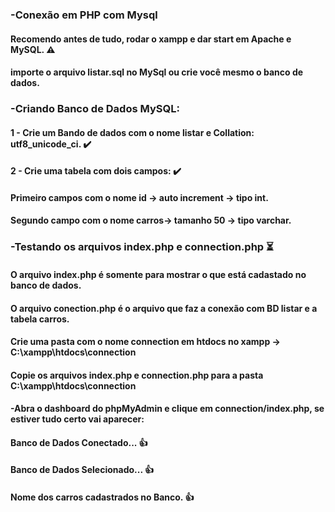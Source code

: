 ### -Conexão em PHP com Mysql

#### Recomendo antes de tudo, rodar o xampp e dar start em Apache e MySQL. ⚠️

#### importe o arquivo listar.sql no MySql ou crie você mesmo o banco de dados.

### -Criando Banco de Dados MySQL:
#### 1 - Crie um Bando de dados com o nome listar e Collation: utf8_unicode_ci. ✔️
#### 2 - Crie uma tabela com dois campos: ✔️
####      Primeiro campos com o nome id -> auto increment -> tipo int.
####      Segundo campo com o nome carros-> tamanho 50 -> tipo varchar.

### -Testando os arquivos index.php e connection.php ⏳
#### O arquivo index.php é somente para mostrar o que está cadastado no banco de dados.
#### O arquivo conection.php é o arquivo que faz a conexão com BD listar e a tabela carros.
#### Crie uma pasta com o nome connection em htdocs no xampp -> C:\xampp\htdocs\connection
#### Copie os arquivos index.php e connection.php para a pasta C:\xampp\htdocs\connection

#### -Abra o dashboard do phpMyAdmin e clique em connection/index.php, se estiver tudo certo vai aparecer:
#### Banco de Dados Conectado... 👍
#### Banco de Dados Selecionado... 👍
#### Nome dos carros cadastrados no Banco. 👍
